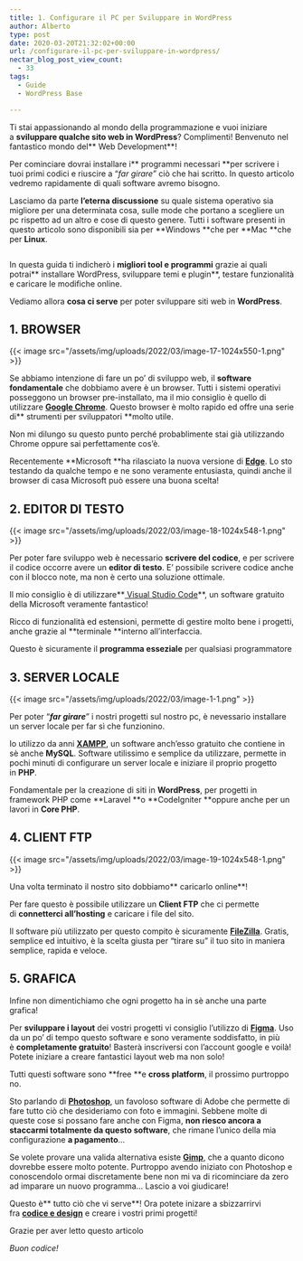 ```yaml
---
title: 1. Configurare il PC per Sviluppare in WordPress
author: Alberto
type: post
date: 2020-03-20T21:32:02+00:00
url: /configurare-il-pc-per-sviluppare-in-wordpress/
nectar_blog_post_view_count:
  - 33
tags:
  - Guide
  - WordPress Base

---
```

Ti stai appassionando al mondo della programmazione e vuoi iniziare a **sviluppare qualche sito web in WordPress**? Complimenti! Benvenuto nel fantastico mondo del** Web Development**!

Per cominciare dovrai installare i** programmi necessari **per scrivere i tuoi primi codici e riuscire a “_far girare_” ciò che hai scritto. In questo articolo vedremo rapidamente di quali software avremo bisogno.

Lasciamo da parte **l’eterna discussione** su quale sistema operativo sia migliore per una determinata cosa, sulle mode che portano a scegliere un pc rispetto ad un altro e cose di questo genere. Tutti i software presenti in questo articolo sono disponibili sia per **Windows **che per **Mac **che per **Linux**.<figure class="wp-block-image">

[<img alt="" decoding="async" src="/assets/img/uploads/2020/05/scarica-gratis-desk.jpg"/>][1]</figure>

In questa guida ti indicherò i **migliori tool e programmi** grazie ai quali potrai** installare WordPress, sviluppare temi e plugin**, testare funzionalità e caricare le modifiche online.

Vediamo allora **cosa ci serve** per poter sviluppare siti web in **WordPress**.

## 1. BROWSER

{{< image src="/assets/img/uploads/2022/03/image-17-1024x550-1.png" >}}

Se abbiamo intenzione di fare un po’ di sviluppo web, il **software fondamentale** che dobbiamo avere è un browser. Tutti i sistemi operativi posseggono un browser pre-installato, ma il mio consiglio è quello di utilizzare <a href="http://www.google.com/intl/it/chrome/" rel="noreferrer noopener" target="_blank"><strong>Google Chrome</strong></a>. Questo browser è molto rapido ed offre una serie di** strumenti per sviluppatori **molto utile.

Non mi dilungo su questo punto perché probablimente stai già utilizzando Chrome oppure sai perfettamente cos’è.

Recentemente **Microsoft **ha rilasciato la nuova versione di <a href="http://www.microsoft.com/en-us/edge" rel="noreferrer noopener" target="_blank"><strong>Edge</strong></a>. Lo sto testando da qualche tempo e ne sono veramente entusiasta, quindi anche il browser di casa Microsoft può essere una buona scelta!

## 2. EDITOR DI TESTO

{{< image src="/assets/img/uploads/2022/03/image-18-1024x548-1.png" >}}

Per poter fare sviluppo web è necessario **scrivere del codice**, e per scrivere il codice occorre avere un **editor di testo**. E’ possibile scrivere codice anche con il blocco note, ma non è certo una soluzione ottimale.

Il mio consiglio è di utilizzare**<a href="http://code.visualstudio.com/" rel="noreferrer noopener" target="_blank"> Visual Studio Code</a>**, un software gratuito della Microsoft veramente fantastico!

Ricco di funzionalità ed estensioni, permette di gestire molto bene i progetti, anche grazie al **terminale **interno all’interfaccia. 

Questo è sicuramente il **programma esseziale** per qualsiasi programmatore

## 3. SERVER LOCALE

{{< image src="/assets/img/uploads/2022/03/image-1-1.png" >}}

Per poter “**_far girare_**” i nostri progetti sul nostro pc, è nevessario installare un server locale per far sì che funzionino.

Io utilizzo da anni <a href="http://www.apachefriends.org/it/index.html" rel="noreferrer noopener" target="_blank"><strong>XAMPP</strong></a>, un software anch’esso gratuito che contiene in sè anche **MySQL**. Software utilissimo e semplice da utilizzare, permette in pochi minuti di configurare un server locale e iniziare il proprio progetto in **PHP**.

Fondamentale per la creazione di siti in **WordPress**, per progetti in framework PHP come **Laravel **o **CodeIgniter **oppure anche per un lavori in **Core PHP**.

## 4. CLIENT FTP

{{< image src="/assets/img/uploads/2022/03/image-19-1024x548-1.png" >}}

Una volta terminato il nostro sito dobbiamo** caricarlo online**! 

Per fare questo è possibile utilizzare un **Client FTP** che ci permette di **connetterci all’hosting** e caricare i file del sito.

Il software più utilizzato per questo compito è sicuramente <a href="http://filezilla-project.org/" rel="noreferrer noopener" target="_blank"><strong>FileZilla</strong></a>. Gratis, semplice ed intuitivo, è la scelta giusta per “tirare su” il tuo sito in maniera semplice, rapida e veloce.

## 5. GRAFICA

Infine non dimentichiamo che ogni progetto ha in sè anche una parte grafica! 

Per **sviluppare i layout** dei vostri progetti vi consiglio l’utilizzo di <a href="http://www.figma.com/" rel="noreferrer noopener" target="_blank"><strong>Figma</strong></a>. Uso da un po’ di tempo questo software e sono veramente soddisfatto, in più è **completamente gratuito**! Basterà inscriversi con l’account google e voilà! Potete iniziare a creare fantastici layout web ma non solo!

Tutti questi software sono **free **e **cross platform**, il prossimo purtroppo no.

Sto parlando di <a href="http://www.adobe.com/it/products/photoshop.html?gclid=CjwKCAjwtajrBRBVEiwA8w2Q8PvEfIWtLKBGk-wtMLSQEQ1slHQCulhlLxYEG-ScQVPToYcZ2qNQQRoCVa0QAvD_BwE&amp;sdid=8DN85NTV&amp;mv=search&amp;ef_id=CjwKCAjwtajrBRBVEiwA8w2Q8PvEfIWtLKBGk-wtMLSQEQ1slHQCulhlLxYEG-ScQVPToYcZ2qNQQRoCVa0QAvD_BwE:G:s&amp;s_kwcid=AL!3085!3!340641313438!e!!g!!photoshop" rel="noreferrer noopener" target="_blank"><strong>Photoshop</strong></a>, un favoloso software di Adobe che permette di fare tutto ciò che desideriamo con foto e immagini. Sebbene molte di queste cose si possano fare anche con Figma, **non riesco ancora a staccarmi totalmente da questo software**, che rimane l’unico della mia configurazione **a pagamento**…

Se volete provare una valida alternativa esiste <a href="http://www.gimp.org/" rel="noreferrer noopener" target="_blank"><strong>Gimp</strong></a>, che a quanto dicono dovrebbe essere molto potente. Purtroppo avendo iniziato con Photoshop e conoscendolo ormai discretamente bene non mi va di ricominciare da zero ad imparare un nuovo programma… Lascio a voi giudicare!

Questo è** tutto ciò che vi serve**! Ora potete inizare a sbizzarrirvi fra <a href="https://open.spotify.com/show/546eUw3PsRI1HUGbBUeghC" rel="noreferrer noopener" target="_blank"><strong>codice e design</strong></a> e creare i vostri primi progetti!

Grazie per aver letto questo articolo

_Buon codice!_

 [1]: .local/risorse-gratuite//